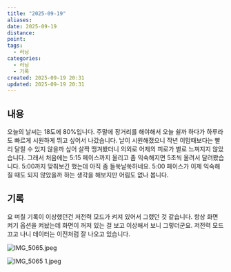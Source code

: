 ```yaml
---
title: "2025-09-19"
aliases:
date: 2025-09-19
distance:
point:
tags:
  - 러닝
categories:
  - 러닝
  - 기록
created: 2025-09-19 20:31
updated: 2025-09-19 20:31
---
```


## 내용
오늘의 날씨는 18도에 80%입니다.
주말에 장거리를 해야해서 오늘 쉴까 하다가 하루라도 빠르게 시원하게 뛰고 싶어서  나갔습니다.
날이 시원해졌으니 작년 이맘때보다는 빨리 달릴 수 있지 않을까 싶어 살짝 땡겨봤더니 의외로 어제의 피로가 별로 느껴지지 않았습니다. 그래서 처음에는 5:15 페이스까지 올리고 좀 익숙해지면 5초씩 올려서 달려봤습니다. 5:00까지 맞춰보긴 했는데 아직 좀 들쑥날쑥하네요. 5:00 페이스가 이제 익숙해질 때도 되지 않았을까 하는 생각을 해보지만 어림도 없나 봅니다.

## 기록
요 며칠 기록이 이상했던건 저전력 모드가 켜져 있어서 그랬던 것 같습니다. 항상 화면 켜기 옵션을 켜놨는데 화면이 꺼져 있는 걸 보고 이상해서 보니 그렇더군요. 저전력 모드 끄고 나니 데이터는 이전처럼 잘 나오고 있습니다.

![IMG_5065.jpeg](/images/IMG_5065.jpeg)

![IMG_5065 1.jpeg](/images/IMG_5065%201.jpeg)
